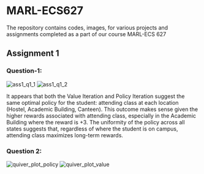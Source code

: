# MARL-ECS627
The repository contains codes, images, for various projects and assignments completed as a part of our course MARL-ECS 627

## Assignment 1

### Question-1:

![ass1_q1_1](https://github.com/user-attachments/assets/55e4df15-0357-4b0c-bbc4-44f153ef1d16)
![ass1_q1_2](https://github.com/user-attachments/assets/fd46002a-013b-4423-a64c-9c50761f2562)

It appears that both the Value Iteration and Policy Iteration suggest the same optimal policy for the student: attending class at each location (Hostel, Academic Building, Canteen). This outcome makes sense given the higher rewards associated with attending class, especially in the Academic Building where the reward is +3. The uniformity of the policy across all states suggests that, regardless of where the student is on campus, attending class maximizes long-term rewards. 

### Question 2:



![quiver_plot_policy](https://github.com/user-attachments/assets/0c9a2bb4-59fe-4a10-a516-61b2becf3697)
![quiver_plot_value](https://github.com/user-attachments/assets/d5c9c7b2-4c59-4506-bdac-2d447e930cad)
